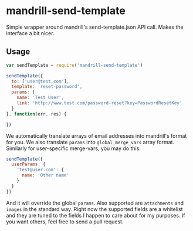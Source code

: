# mandrill-send-template

Simple wrapper around mandrill's send-template.json API call.  Makes the interface a bit nicer.

## Usage

```javascript
var sendTemplate = require('mandrill-send-template')

sendTemplate({
  to: ['user@test.com'],
  template: 'reset-password',
  params: {
    name: 'Test User',
    link: 'http://www.test.com/password-reset?key=PasswordResetKey'
  }
}, function(err, res) {

})
```

We automatically translate arrays of email addresses into mandrill's format for you.  We also translate `params` into `global_merge_vars` array format.  Similarly for user-specific merge-vars, you may do this:

```javascript
sendTemplate({
  userParams: {
    'test@user.com': {
      name: 'Other name'
    }
  }
})
```

And it will override the global `params`.  Also supported are `attachments` and `images` in the standard way.  Right now the supported fields are a whitelist and they are tuned to the fields I happen to care about for my purposes.  If you want others, feel free to send a pull request.